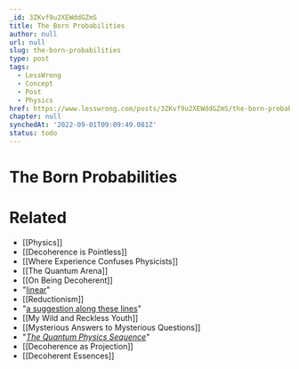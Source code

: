 ```yaml
---
_id: 3ZKvf9u2XEWddGZmS
title: The Born Probabilities
author: null
url: null
slug: the-born-probabilities
type: post
tags:
  - LessWrong
  - Concept
  - Post
  - Physics
href: https://www.lesswrong.com/posts/3ZKvf9u2XEWddGZmS/the-born-probabilities
chapter: null
synchedAt: '2022-09-01T09:09:49.081Z'
status: todo
---
```


# The Born Probabilities


# Related

- [[Physics]]
- [[Decoherence is Pointless]]
- [[Where Experience Confuses Physicists]]
- [[The Quantum Arena]]
- [[On Being Decoherent]]
- "[linear](/lw/pq/the_socalled_heisenberg_uncertainty_principle/)"
- [[Reductionism]]
- "[a suggestion along these lines](http://hanson.gmu.edu/mangledworlds.html)"
- [[My Wild and Reckless Youth]]
- [[Mysterious Answers to Mysterious Questions]]
- "[_The Quantum Physics Sequence_](/lw/r5/the_quantum_physics_sequence/)"
- [[Decoherence as Projection]]
- [[Decoherent Essences]]